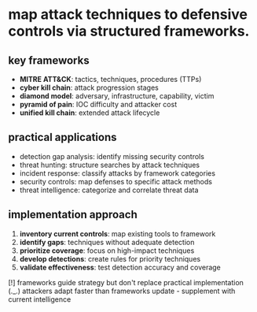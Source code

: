 # map attack techniques to defensive controls via structured frameworks.

## key frameworks
- **MITRE ATT&CK**: tactics, techniques, procedures (TTPs)
- **cyber kill chain**: attack progression stages
- **diamond model**: adversary, infrastructure, capability, victim
- **pyramid of pain**: IOC difficulty and attacker cost
- **unified kill chain**: extended attack lifecycle

## practical applications
- detection gap analysis: identify missing security controls
- threat hunting: structure searches by attack techniques  
- incident response: classify attacks by framework categories
- security controls: map defenses to specific attack methods
- threat intelligence: categorize and correlate threat data

## implementation approach
1. **inventory current controls**: map existing tools to framework
2. **identify gaps**: techniques without adequate detection
3. **prioritize coverage**: focus on high-impact techniques
4. **develop detections**: create rules for priority techniques
5. **validate effectiveness**: test detection accuracy and coverage

[!] frameworks guide strategy but don't replace practical implementation
(._.) attackers adapt faster than frameworks update - supplement with current intelligence

